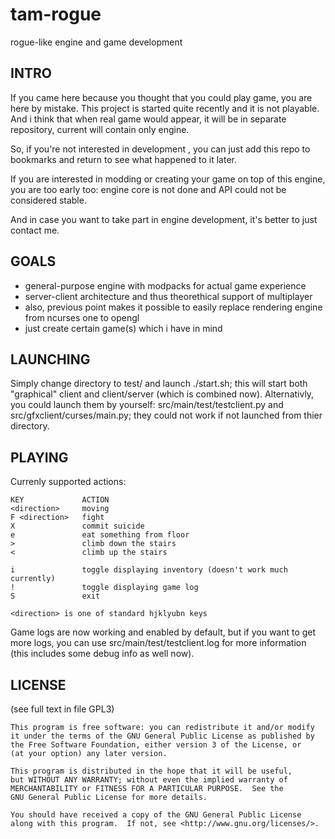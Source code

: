 tam-rogue
=========

rogue-like engine and game development

INTRO
-----
If you came here because you thought that you could play game, you are here
by mistake. This project is started quite recently and it is not playable.
And i think that when real game would appear, it will be in separate
repository, current will contain only engine.

So, if you're not interested in development , you can just add this repo to
bookmarks and return to see what happened to it later.

If you are interested in modding or creating your game on top of this engine,
you are too early too: engine core is not done and API could not be
considered stable.

And in case you want to take part in engine development, it's better to just
contact me.

GOALS
-----
* general-purpose engine with modpacks for actual game experience
* server-client architecture and thus theorethical support of multiplayer
* also, previous point makes it possible to easily replace rendering engine
from ncurses one to opengl
* just create certain game(s) which i have in mind

LAUNCHING
---------
Simply change directory to test/ and launch ./start.sh; this will start both
"graphical" client and client/server (which is combined now).
Alternativly, you could launch them by yourself: src/main/test/testclient.py
and src/gfxclient/curses/main.py; they could not work if not launched from
thier directory.

PLAYING
-------
Currenly supported actions:

    KEY             ACTION
    <direction>     moving
    F <direction>   fight
    X               commit suicide
    e               eat something from floor
    >               climb down the stairs
    <               climb up the stairs
    
    i               toggle displaying inventory (doesn't work much currently)
    !               toggle displaying game log
    S               exit

    <direction> is one of standard hjklyubn keys

Game logs are now working and enabled by default, but if you want to get more
logs, you can use src/main/test/testclient.log for more information (this
includes some debug info as well now).

LICENSE
-------
(see full text in file GPL3)

    This program is free software: you can redistribute it and/or modify
    it under the terms of the GNU General Public License as published by
    the Free Software Foundation, either version 3 of the License, or
    (at your option) any later version.

    This program is distributed in the hope that it will be useful,
    but WITHOUT ANY WARRANTY; without even the implied warranty of
    MERCHANTABILITY or FITNESS FOR A PARTICULAR PURPOSE.  See the
    GNU General Public License for more details.

    You should have received a copy of the GNU General Public License
    along with this program.  If not, see <http://www.gnu.org/licenses/>.

